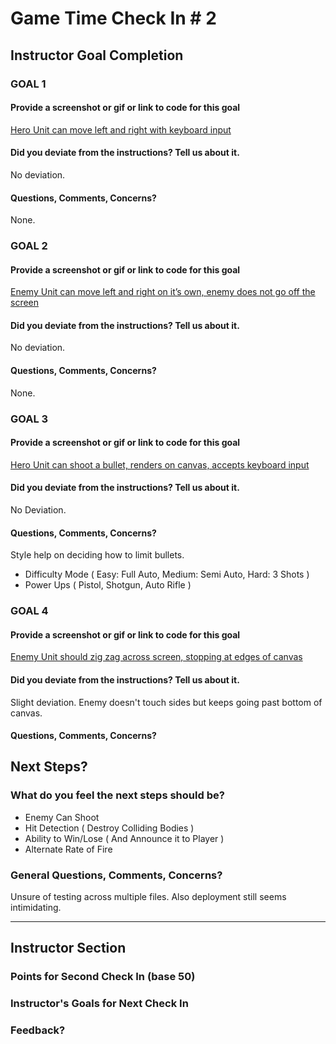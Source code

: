 # Game Time Check In # 2

## Instructor Goal Completion

### GOAL 1

#### Provide a screenshot or gif or link to code for this goal

[Hero Unit can move left and right with keyboard input](http://g.recordit.co/jjUdI4d7iw.gif)

#### Did you deviate from the instructions? Tell us about it.

No deviation.

#### Questions, Comments, Concerns?

None.

### GOAL 2

#### Provide a screenshot or gif or link to code for this goal

[Enemy Unit can move left and right on it’s own, enemy does not go off the screen](http://g.recordit.co/0EIM7bonYJ.gif)

#### Did you deviate from the instructions? Tell us about it.

No deviation.

#### Questions, Comments, Concerns?

None.

### GOAL 3

#### Provide a screenshot or gif or link to code for this goal

[Hero Unit can shoot a bullet, renders on canvas, accepts keyboard input](http://g.recordit.co/xeSZneUhEK.gif)

#### Did you deviate from the instructions? Tell us about it.

No Deviation.

#### Questions, Comments, Concerns?

Style help on deciding how to limit bullets. 
- Difficulty Mode ( Easy: Full Auto, Medium: Semi Auto, Hard: 3 Shots )
- Power Ups ( Pistol, Shotgun, Auto Rifle )

### GOAL 4

#### Provide a screenshot or gif or link to code for this goal

[Enemy Unit should zig zag across screen, stopping at edges of canvas](http://g.recordit.co/0EIM7bonYJ.gif)

#### Did you deviate from the instructions? Tell us about it.

Slight deviation. Enemy doesn't touch sides but keeps going past bottom of canvas.

#### Questions, Comments, Concerns?

## Next Steps?

### What do you feel the next steps should be?

* Enemy Can Shoot
* Hit Detection ( Destroy Colliding Bodies )
* Ability to Win/Lose ( And Announce it to Player )
* Alternate Rate of Fire

### General Questions, Comments, Concerns?

Unsure of testing across multiple files. Also deployment still seems intimidating.

-----

## Instructor Section

### Points for Second Check In (base 50)

### Instructor's Goals for Next Check In

### Feedback?
